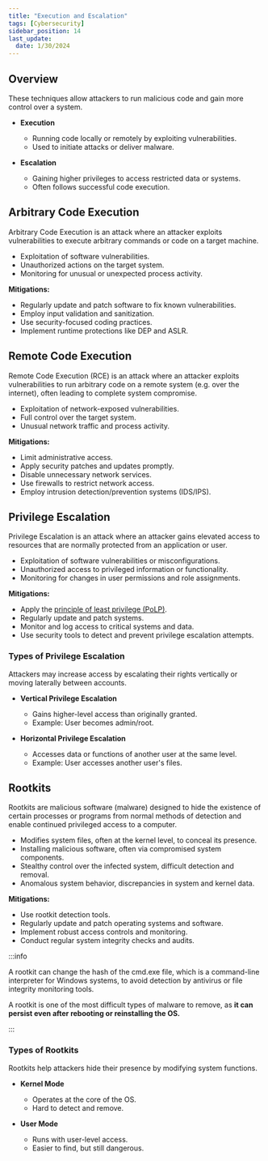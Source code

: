 ```yaml
---
title: "Execution and Escalation"
tags: [Cybersecurity]
sidebar_position: 14
last_update:
  date: 1/30/2024
---
```



## Overview


These techniques allow attackers to run malicious code and gain more control over a system.

- **Execution**

  - Running code locally or remotely by exploiting vulnerabilities.
  - Used to initiate attacks or deliver malware.

- **Escalation**

  - Gaining higher privileges to access restricted data or systems.
  - Often follows successful code execution.

## Arbitrary Code Execution

Arbitrary Code Execution is an attack where an attacker exploits vulnerabilities to execute arbitrary commands or code on a target machine.

- Exploitation of software vulnerabilities.
- Unauthorized actions on the target system.
- Monitoring for unusual or unexpected process activity.

**Mitigations:**

- Regularly update and patch software to fix known vulnerabilities.
- Employ input validation and sanitization.
- Use security-focused coding practices.
- Implement runtime protections like DEP and ASLR.

## Remote Code Execution

Remote Code Execution (RCE) is an attack where an attacker exploits vulnerabilities to run arbitrary code on a remote system (e.g. over the internet), often leading to complete system compromise.

- Exploitation of network-exposed vulnerabilities.
- Full control over the target system.
- Unusual network traffic and process activity.

**Mitigations:**

- Limit administrative access.
- Apply security patches and updates promptly.
- Disable unnecessary network services.
- Use firewalls to restrict network access.
- Employ intrusion detection/prevention systems (IDS/IPS).

## Privilege Escalation

Privilege Escalation is an attack where an attacker gains elevated access to resources that are normally protected from an application or user.

- Exploitation of software vulnerabilities or misconfigurations.
- Unauthorized access to privileged information or functionality.
- Monitoring for changes in user permissions and role assignments.

**Mitigations:**

- Apply the [principle of least privilege (PoLP)](/docs/007-Cybersecurity/006-Identity-and-Access-Management/005-IAM-Concepts.md#principle-of-least-privilege).
- Regularly update and patch systems.
- Monitor and log access to critical systems and data.
- Use security tools to detect and prevent privilege escalation attempts.


### Types of Privilege Escalation

Attackers may increase access by escalating their rights vertically or moving laterally between accounts.

- **Vertical Privilege Escalation**

  - Gains higher-level access than originally granted.
  - Example: User becomes admin/root.

- **Horizontal Privilege Escalation**

  - Accesses data or functions of another user at the same level.
  - Example: User accesses another user's files.

## Rootkits

Rootkits are malicious software (malware) designed to hide the existence of certain processes or programs from normal methods of detection and enable continued privileged access to a computer.

- Modifies system files, often at the kernel level, to conceal its presence.
- Installing malicious software, often via compromised system components.
- Stealthy control over the infected system, difficult detection and removal.
- Anomalous system behavior, discrepancies in system and kernel data.

**Mitigations:**

- Use rootkit detection tools.
- Regularly update and patch operating systems and software.
- Implement robust access controls and monitoring.
- Conduct regular system integrity checks and audits.


:::info 

A rootkit can change the hash of the cmd.exe file, which is a command-line interpreter for Windows systems, to avoid detection by antivirus or file integrity monitoring tools.

A rootkit is one of the most difficult types of malware to remove, as **it can persist even after rebooting or reinstalling the OS.**

:::


### Types of Rootkits

Rootkits help attackers hide their presence by modifying system functions.

- **Kernel Mode**

  - Operates at the core of the OS.
  - Hard to detect and remove.

- **User Mode**

  - Runs with user-level access.
  - Easier to find, but still dangerous.
